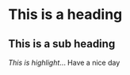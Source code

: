 This is a heading
==========
This is a sub heading
----------
*This is highlight*...
Have a nice day
